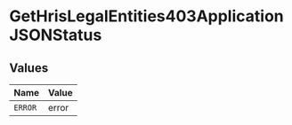 # GetHrisLegalEntities403ApplicationJSONStatus


## Values

| Name    | Value   |
| ------- | ------- |
| `ERROR` | error   |